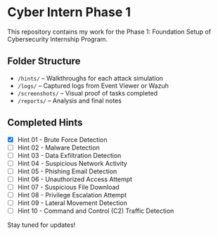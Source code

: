 # Cyber Intern Phase 1

This repository contains my work for the Phase 1: Foundation Setup of Cybersecurity Internship Program.

## Folder Structure

- `/hints/` – Walkthroughs for each attack simulation
- `/logs/` – Captured logs from Event Viewer or Wazuh
- `/screenshots/` – Visual proof of tasks completed
- `/reports/` – Analysis and final notes

## Completed Hints

- [x] Hint 01 - Brute Force Detection
- [ ] Hint 02 - Malware Detection
- [ ] Hint 03 - Data Exfiltration Detection
- [ ] Hint 04 - Suspicious Network Activity
- [ ] Hint 05 - Phishing Email Detection 
- [ ] Hint 06 - Unauthorized Access Attempt 
- [ ] Hint 07 - Suspicious File Download 
- [ ] Hint 08 - Privilege Escalation Attempt 
- [ ] Hint 09 - Lateral Movement Detection 
- [ ] Hint 10 - Command and Control (C2) Traffic Detection

Stay tuned for updates!
